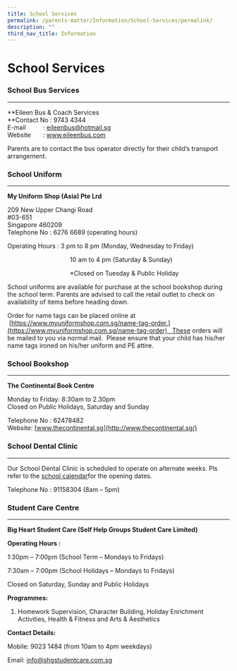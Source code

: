 ```yaml
---
title: School Services
permalink: /parents-matter/Information/School-Services/permalink/
description: ""
third_nav_title: Information
---
```

School Services
===============

### School Bus Services
-------------------

**Eileen Bus & Coach Services  
**Contact No : 9743 4344  
E-mail          : eileenbus@hotmail.sg  
Website       : www.eileenbus.com

Parents are to contact the bus operator directly for their child’s transport arrangement.

### School Uniform
--------------

**My Uniform Shop (Asia) Pte Lrd**

209 New Upper Changi Road  
#03-651  
Singapore 460209  
Telephone No : 6276 6689 (operating hours)                   

Operating Hours : 3 pm to 8 pm (Monday, Wednesday to Friday)

                                    10 am to 4 pm (Saturday & Sunday)

                                    \*Closed on Tuesday & Public Holiday

School uniforms are available for purchase at the school bookshop during the school term. Parents are advised to call the retail outlet to check on availability of items before heading down.

Order for name tags can be placed online at  [https://www.myuniformshop.com.sg/name-tag-order.](https://www.myuniformshop.com.sg/name-tag-order)   These orders will be mailed to you via normal mail.  Please ensure that your child has his/her name tags ironed on his/her uniform and PE attire.

### School Bookshop
---------------

**The Continental Book Centre**

Monday to Friday: 8:30am to 2.30pm  
Closed on Public Holidays, Saturday and Sunday

Telephone No : 62478482  
Website: [www.thecontinental.sg](http://www.thecontinental.sg/)

### School Dental Clinic
--------------------

Our School Dental Clinic is scheduled to operate on alternate weeks. Pls refer to the [school calendar](/parents-matter/School-Calendar/permalink/)for the opening dates.

Telephone No : 91158304 (8am – 5pm)

### **Student Care Centre**
-----------------------

**Big Heart Student Care (Self Help Groups Student Care Limited)**

**Operating Hours :**

1:30pm – 7:00pm (School Term – Mondays to Fridays)

7:30am – 7:00pm (School Holidays – Mondays to Fridays)

Closed on Saturday, Sunday and Public Holidays

**Programmes:**

1) Homework Supervision, Character Building, Holiday Enrichment Activities, Health & Fitness and Arts & Aesthetics

**Contact Details:**

Mobile: 9023 1484 (from 10am to 4pm weekdays)

Email: [info@shgstudentcare.com.sg](mailto:info@shgstudentcare.com.sg)
